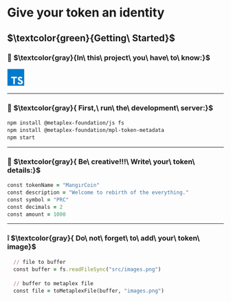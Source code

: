 # Give your token an identity
## $\textcolor{green}{Getting\ Started}$

 ### :dart: $\textcolor{gray}{In\ this\ project\ you\ have\ to\ know:}$ 
<div>
     <img src="https://raw.githubusercontent.com/devicons/devicon/1119b9f84c0290e0f0b38982099a2bd027a48bf1/icons/typescript/typescript-original.svg" title="typescript" **alt="typescript" width="40" height="40"/> 
</div>

---

### :memo: $\textcolor{gray}{ First,\ run\ the\ development\ server:}$ 
 
```bash
npm install @metaplex-foundation/js fs
npm install @metaplex-foundation/mpl-token-metadata
npm start
```
---

### :speech_balloon:  $\textcolor{gray}{ Be\ creative!!!\ Write\ your\ token\ details:}$ 

````ruby
const tokenName = "MangırCoin"
const description = "Welcome to rebirth of the everything."
const symbol = "PRC"
const decimals = 2
const amount = 1000
````
---
### :grey_exclamation:  $\textcolor{gray}{ Do\ not\ forget\ to\ add\ your\ token\ image}$ 

````ruby
  // file to buffer
  const buffer = fs.readFileSync("src/images.png")

  // buffer to metaplex file
  const file = toMetaplexFile(buffer, "images.png")
  ````
 
